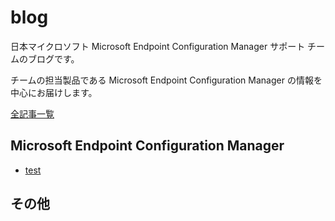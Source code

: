 # blog
日本マイクロソフト Microsoft Endpoint Configuration Manager サポート チームのブログです。

チームの担当製品である Microsoft Endpoint Configuration Manager の情報を中心にお届けします。

[全記事一覧](https://jpmem.github.io/blog/archives/)

## Microsoft Endpoint Configuration Manager

- [test](./articles/test/test.md)


## その他
